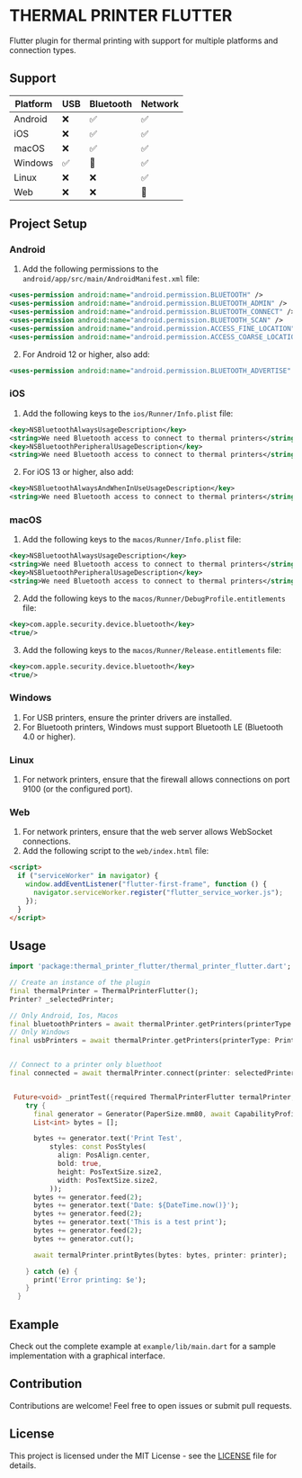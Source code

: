 # THERMAL PRINTER FLUTTER

Flutter plugin for thermal printing with support for multiple platforms and connection types.

## Support

| Platform | USB | Bluetooth | Network |
| -------- | --- | --------- | ------- |
| Android  | ❌  | ✅        | ✅      |
| iOS      | ❌  | ✅        | ✅      |
| macOS    | ❌  | ✅        | ✅      |
| Windows  | ✅  | 🚧        | ✅      |
| Linux    | ❌  | ❌        | ✅      |
| Web      | ❌  | ❌        | 🚧      |

## Project Setup

### Android

1. Add the following permissions to the `android/app/src/main/AndroidManifest.xml` file:

```xml
<uses-permission android:name="android.permission.BLUETOOTH" />
<uses-permission android:name="android.permission.BLUETOOTH_ADMIN" />
<uses-permission android:name="android.permission.BLUETOOTH_CONNECT" />
<uses-permission android:name="android.permission.BLUETOOTH_SCAN" />
<uses-permission android:name="android.permission.ACCESS_FINE_LOCATION" />
<uses-permission android:name="android.permission.ACCESS_COARSE_LOCATION" />
```

2. For Android 12 or higher, also add:

```xml
<uses-permission android:name="android.permission.BLUETOOTH_ADVERTISE" />
```

### iOS

1. Add the following keys to the `ios/Runner/Info.plist` file:

```xml
<key>NSBluetoothAlwaysUsageDescription</key>
<string>We need Bluetooth access to connect to thermal printers</string>
<key>NSBluetoothPeripheralUsageDescription</key>
<string>We need Bluetooth access to connect to thermal printers</string>
```

2. For iOS 13 or higher, also add:

```xml
<key>NSBluetoothAlwaysAndWhenInUseUsageDescription</key>
<string>We need Bluetooth access to connect to thermal printers</string>
```

### macOS

1. Add the following keys to the `macos/Runner/Info.plist` file:

```xml
<key>NSBluetoothAlwaysUsageDescription</key>
<string>We need Bluetooth access to connect to thermal printers</string>
<key>NSBluetoothPeripheralUsageDescription</key>
<string>We need Bluetooth access to connect to thermal printers</string>
```

2. Add the following keys to the `macos/Runner/DebugProfile.entitlements` file:

```xml
<key>com.apple.security.device.bluetooth</key>
<true/>
```

3. Add the following keys to the `macos/Runner/Release.entitlements` file:

```xml
<key>com.apple.security.device.bluetooth</key>
<true/>
```

### Windows

1. For USB printers, ensure the printer drivers are installed.
2. For Bluetooth printers, Windows must support Bluetooth LE (Bluetooth 4.0 or higher).

### Linux

1. For network printers, ensure that the firewall allows connections on port 9100 (or the configured port).

### Web

1. For network printers, ensure that the web server allows WebSocket connections.
2. Add the following script to the `web/index.html` file:

```html
<script>
  if ("serviceWorker" in navigator) {
    window.addEventListener("flutter-first-frame", function () {
      navigator.serviceWorker.register("flutter_service_worker.js");
    });
  }
</script>
```

## Usage

```dart
import 'package:thermal_printer_flutter/thermal_printer_flutter.dart';

// Create an instance of the plugin
final thermalPrinter = ThermalPrinterFlutter();
Printer? _selectedPrinter;

// Only Android, Ios, Macos
final bluetoothPrinters = await thermalPrinter.getPrinters(printerType: PrinterType.bluethoot);
// Only Windows
final usbPrinters = await thermalPrinter.getPrinters(printerType: PrinterType.usb);


// Connect to a printer only bluethoot
final connected = await thermalPrinter.connect(printer: selectedPrinter);


 Future<void> _printTest({required ThermalPrinterFlutter termalPrinter,  required Printer printer}) async {
    try {
      final generator = Generator(PaperSize.mm80, await CapabilityProfile.load());
      List<int> bytes = [];

      bytes += generator.text('Print Test',
          styles: const PosStyles(
            align: PosAlign.center,
            bold: true,
            height: PosTextSize.size2,
            width: PosTextSize.size2,
          ));
      bytes += generator.feed(2);
      bytes += generator.text('Date: ${DateTime.now()}');
      bytes += generator.feed(2);
      bytes += generator.text('This is a test print');
      bytes += generator.feed(2);
      bytes += generator.cut();

      await termalPrinter.printBytes(bytes: bytes, printer: printer);

    } catch (e) {
      print('Error printing: $e');
    }
  }
```

## Example

Check out the complete example at `example/lib/main.dart` for a sample implementation with a graphical interface.

## Contribution

Contributions are welcome! Feel free to open issues or submit pull requests.

## License

This project is licensed under the MIT License - see the [LICENSE](LICENSE) file for details.
